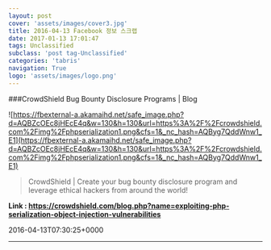 ```yaml
---
layout: post
cover: 'assets/images/cover3.jpg'
title: 2016-04-13 Facebook 정보 스크랩
date: 2017-01-13 17:01:47
tags: Unclassified
subclass: 'post tag-Unclassified'
categories: 'tabris'
navigation: True
logo: 'assets/images/logo.png'
---
```


###CrowdShield Bug Bounty Disclosure Programs | Blog

![https://fbexternal-a.akamaihd.net/safe_image.php?d=AQBZcOEc8jHEcE4q&w=130&h=130&url=https%3A%2F%2Fcrowdshield.com%2Fimg%2Fphpserialization1.png&cfs=1&_nc_hash=AQByg7QddWnw1_E1](https://fbexternal-a.akamaihd.net/safe_image.php?d=AQBZcOEc8jHEcE4q&w=130&h=130&url=https%3A%2F%2Fcrowdshield.com%2Fimg%2Fphpserialization1.png&cfs=1&_nc_hash=AQByg7QddWnw1_E1)

>CrowdShield | Create your bug bounty disclosure program and leverage ethical hackers from around the world!

**Link : <https://crowdshield.com/blog.php?name=exploiting-php-serialization-object-injection-vulnerabilities>**

2016-04-13T07:30:25+0000

---

